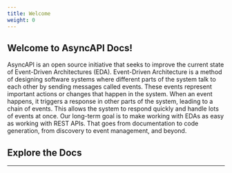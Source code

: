 ```yaml
---
title: Welcome
weight: 0
---
```


## Welcome to AsyncAPI Docs! 

AsyncAPI is an open source initiative that seeks to improve the current state of Event-Driven Architectures (EDA). Event-Driven Architecture is a method of designing software systems where different parts of the system talk to each other by sending messages called events. These events represent important actions or changes that happen in the system. When an event happens, it triggers a response in other parts of the system, leading to a chain of events. This allows the system to respond quickly and handle lots of events at once. Our long-term goal is to make working with EDAs as easy as working with REST APIs. That goes from documentation to code generation, from discovery to event management, and beyond.

<!-- [EDA Diagram]() -->

## Explore the Docs

<DocsCards />

--- 
